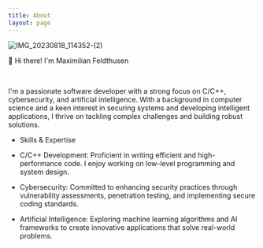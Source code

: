 ```yaml
---
title: About
layout: page
---
```


![IMG_20230818_114352-(2)](https://github.com/maximilianfeldthusen/maximilianfeldthusen.github.io/assets/96908021/e3efa8f5-2304-4cc8-b3ac-cb3c0c960765)

<p>


👋 Hi there! I'm Maximilian Feldthusen

  <br>
 </p> 
 
I'm a passionate software developer with a strong focus on C/C++, cybersecurity, and artificial intelligence. With a background in computer science and a keen interest in securing systems and developing intelligent applications, I thrive on tackling complex challenges and building robust solutions.


- Skills & Expertise
  

- C/C++ Development: Proficient in writing efficient and high-performance code. I enjoy working on low-level programming and system design.

  
- Cybersecurity: Committed to enhancing security practices through vulnerability assessments, penetration testing, and implementing secure coding standards.

  
- Artificial Intelligence: Exploring machine learning algorithms and AI frameworks to create innovative applications that solve real-world problems.



